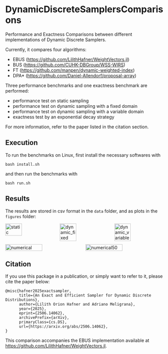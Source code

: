 
# DynamicDiscreteSamplersComparisons

Performance and Exactness Comparisons between different implementations of Dynamic Discrete Samplers.

Currently, it compares four algorithms:

- EBUS (https://github.com/LilithHafner/WeightVectors.jl)
- BUS (https://github.com/CUHK-DBGroup/WSS-WIRS)
- FT (https://github.com/manpen/dynamic-weighted-index)
- DPA* (https://github.com/Daniel-Allendorf/proposal-array)

Three performance benchmarks and one exactness benchmark are performed:

- performance test on static sampling
- performance test on dynamic sampling with a fixed domain
- performance test on dynamic sampling with a variable domain
- exactness test by an exponential decay strategy

For more information, refer to the paper listed in the citation section.

## Execution

To run the benchmarks on Linux, first install the necessary softwares with

```
bash install.sh
```

and then run the benchmarks with

```
bash run.sh
```

## Results

The results are stored in csv format in the `data` folder, and as plots in the 
`figures` folder:

<div style="display: flex; gap: 10px; flex-wrap: wrap;">
  <img src="https://github.com/user-attachments/assets/d394ae94-c9f6-4255-aaaf-8b170afa66bf" alt="static" style="width: 32%;" />
  <img src="https://github.com/user-attachments/assets/adf3c0f5-0a20-49a2-b724-89010bb1eb8b" alt="dynamic_fixed" style="width: 32%;" />
  <img src="https://github.com/user-attachments/assets/258e469c-c606-46a9-9262-8584839be22e" alt="dynamic_variable" style="width: 32%;" />
</div>

<div style="display: flex; gap: 10px; flex-wrap: wrap; margin-top: 10px;">
  <img src="https://github.com/user-attachments/assets/c4461840-a778-4093-9257-51ffded1400b" alt="numerical" style="width: 48%;" />
  <img src="https://github.com/user-attachments/assets/7e8a97ec-820e-40ae-b94b-7610e68050e1" alt="numerical50" style="width: 48%;" />
</div>

## Citation

If you use this package in a publication, or simply want to refer to it, please cite the paper below:

```
@misc{hafner2025exactsampler,
      title={An Exact and Efficient Sampler for Dynamic Discrete Distributions}, 
      author={Lilith Orion Hafner and Adriano Meligrana},
      year={2025},
      eprint={2506.14062},
      archivePrefix={arXiv},
      primaryClass={cs.DS},
      url={https://arxiv.org/abs/2506.14062}, 
}
```

This comparison accompanies the EBUS implementation available at https://github.com/LilithHafner/WeightVectors.jl.

